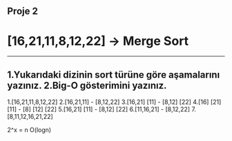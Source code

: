 Proje 2
---
# [16,21,11,8,12,22] -> Merge Sort

---
  1.Yukarıdaki dizinin sort türüne göre aşamalarını yazınız.
  2.Big-O gösterimini yazınız.
---

  1.[16,21,11,8,12,22]
  2.[16,21,11] - [8,12,22]
  3.[16,21] [11] - [8,12] [22]
  4.[16] [21] [11] - [8] [12] [22]
  5.[16,21] [11] - [8,12] [22]
  6.[11,16,21] - [8,12,22]
  7.[8,11,12,16,21,22]
  
 2^x = n
 O(logn)
